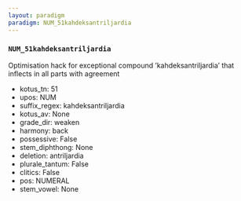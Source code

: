 ```yaml
---
layout: paradigm
paradigm: NUM_51kahdeksantriljardia
---
```

### ` NUM_51kahdeksantriljardia `

Optimisation hack for exceptional compound ’kahdeksantriljardia’ that inflects in all parts with agreement
* kotus_tn: 51
* upos: NUM
* suffix_regex: kahdeksantriljardia
* kotus_av: None
* grade_dir: weaken
* harmony: back
* possessive: False
* stem_diphthong: None
* deletion: antriljardia
* plurale_tantum: False
* clitics: False
* pos: NUMERAL
* stem_vowel: None
